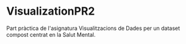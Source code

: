 # VisualizationPR2
Part pràctica de l'asignatura Visualitzacions de Dades per un dataset compost centrat en la Salut Mental.
